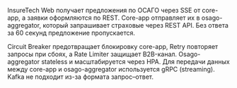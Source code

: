 InsureTech Web получает предложения по ОСАГО через SSE от core-app, а заявки оформляются по REST. Core-app отправляет их
в osago-aggregator, который запрашивает страховые через REST API. Без ответа за 60 секунд предложение пропускается.

Circuit Breaker предотвращает блокировку core-app, Retry повторяет запросы при сбоях, а Rate Limiter защищает B2B-канал.
Osago-aggregator stateless и масштабируется через HPA. Для передачи данных между core-app и osago-aggregator
используется gRPC (streaming). Kafka не подходит из-за формата запрос–ответ.